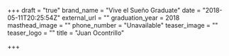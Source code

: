 +++
draft = "true"
brand_name = "Vive el Sueño Graduate"
date = "2018-05-11T20:25:54Z"
external_url = ""
graduation_year = 2018
masthead_image = ""
phone_number = "Unavailable"
teaser_image = ""
teaser_logo = ""
title = "Juan Ocontrillo"

+++
